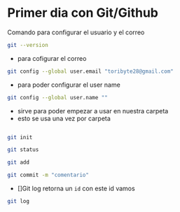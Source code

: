 # Primer dia  con Git/Github

Comando para configurar el usuario y el correo

```bash
git --version
```

* para cofigurar el correo

``` bash
git config --global user.email "toribyte28@gmail.com"
```
* para poder  configurar el user name

```bash
git config --global user.name ""
```

* sirve para poder empezar  a usar en  nuestra carpeta
* esto se usa una vez por carpeta
```bash

git init
```

```bash
git status

```


```bash
git add

```

```bash
git commit -m "comentario"

```
* []Git log  retorna un `id` con este id  vamos 
```bash
git log

```

